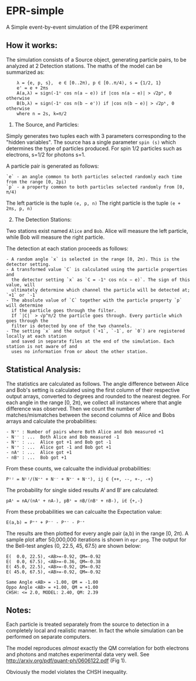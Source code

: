 EPR-simple
==========

A Simple event-by-event simulation of the EPR experiment

How it works:
------------
The simulation consists of a Source object, generating particle pairs, to be analyzed at 2 Detection stations. The maths of the model can be summarized as:  

        λ = {e, p, s},  e ∈ [0..2π), p ∈ [0..π/4), s = {1/2, 1}
        e' = e + 2πs
        A(a,λ) = sign(-1ⁿ cos n(a − e)) if |cos n(a − e)| > √2pᵏ, 0 otherwise
        B(b,λ) = sign(-1ⁿ cos n(b − e')) if |cos n(b − e)| > √2pᵏ, 0 otherwise
        where n = 2s, k=π/2

1) The Source, and Particles:

Simply generates two tuples each with 3 parameters corresponding to the "hidden variables".
The source has a single parameter `spin (s)` which determines the type of particles produced. For spin 1/2 particles such as electrons, s=1/2 for photons s=1.

A particle pair is generated as follows:  

    `e` - an angle common to both particles selected randomly each time from the range [0, 2pi)
    `p` - a property common to both particles selected randomly from [0, π/4)
    
The left particle is the tuple `(e, p, n)`
The right particle is the tuple `(e + 2πs, p, n)`

2) The Detection Stations:  

Two stations exist named `Alice` and `Bob`. Alice will measure the left particle, while Bob will measure the right particle.

The detection at each station proceeds as follows:  

    - A random angle `x` is selected in the range [0, 2π). This is the detector setting.
    - A transformed value `C` is calculated using the particle properties and 
      the detector setting `x` as `C = -1ⁿ cos n(x − e)`. The sign of this value, will 
      ultimately determine which channel the particle will be detected at; `+1` or `-1`
    - The absolute value of `C` together with the particle property `p` will determine 
      if the particle goes through the filter.
      If `|C|` > √p^π/2 the particle goes through. Every particle which goes through the 
      filter is detected by one of the two channels.
    - The setting `x` and the output (`+1`, `-1`, or `0`) are registered locally at each station
      and saved in separate files at the end of the simulation. Each station is not aware of and 
      uses no information from or about the other station. 
      

Statistical Analysis:
--------------------    
The statistics are calculated as follows. The angle difference between Alice and Bob's setting is calculated using the first column of their respective output arrays, converted to degrees and rounded to the nearest degree. For each angle in the range [0, 2π), we collect all instances where that angle difference was observed. Then we count the number of matches/mismatches between the second columns of Alice and Bobs arrays and calculate the probabilities:  

    - N⁺⁺ : Number of pairs where Both Alice and Bob measured +1
    - N⁻⁻ : ...  Both Alice and Bob measured -1
    - N⁺⁻ : ...  Alice got +1 and Bob got -1
    - N⁻⁺ : ...  Alice got -1 and Bob got +1
    - nA⁺ : ...  Alice got +1
    - nB⁺ : ...  Bob got +1

From these counts, we calcualte the individual probabilities:  

    Pⁱʲ = Nⁱʲ/(N⁺⁺ + N⁻⁻ + N⁺⁻ + N⁻⁺), ij ∈ {++, --, +-, -+}
    
The probability for single sided results Aⁱ and Bⁱ are calculated:  

    pAⁱ = nA/(nA⁺ + nA-), pBⁱ = nB/(nB⁺ + nB-), i∈ {+,-}
    
From these probabilities we can calcualte the Expectation value:  

    E(a,b) = P⁺⁺ + P⁻⁻ - P⁺⁻ - P⁻⁺   

The results are then plotted for every angle pair (a,b) in the range [0, 2π). A sample plot after 50,000,000 iterations is shown in `epr.png`. The output for the Bell-test angles (0, 22.5, 45, 67.5) are shown below:  
    
    E(  0.0, 22.5), <AB>=-0.92, QM=-0.92
    E(  0.0, 67.5), <AB>=-0.36, QM=-0.38
    E( 45.0, 22.5), <AB>=-0.92, QM=-0.92
    E( 45.0, 67.5), <AB>=-0.92, QM=-0.92

    Same Angle <AB> = -1.00, QM = -1.00
    Oppo Angle <AB> = +1.00, QM = +1.00
    CHSH: <= 2.0, MODEL: 2.40, QM: 2.39


Notes:
-----
Each particle is treated separately from the source to detection in a completely local and realistic manner. In fact the whole simulation can be performed on separate computers.

The model reproduces *almost* exactly the QM correlation for both electrons and photons
and matches experimental data very well. See http://arxiv.org/pdf/quant-ph/0606122.pdf (Fig 1).

Obviously the model violates the CHSH inequality.
